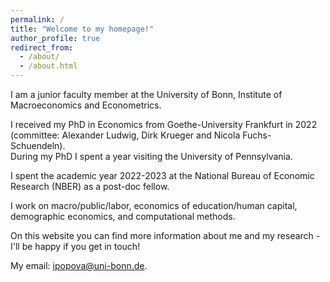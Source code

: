 ```yaml
---
permalink: /
title: "Welcome to my homepage!"
author_profile: true
redirect_from: 
  - /about/
  - /about.html
---
```

I am a junior faculty member at the University of Bonn, Institute of Macroeconomics and Econometrics.  

I received my PhD in Economics from Goethe-University Frankfurt in 2022\
(committee: Alexander Ludwig, Dirk Krueger and Nicola Fuchs-Schuendeln).\
During my PhD I spent a year visiting the University of Pennsylvania.

I spent the academic year 2022-2023 at the National Bureau of Economic Research (NBER) as a post-doc fellow.

I work on macro/public/labor, economics of education/human capital, demographic economics, and computational methods.

On this website you can find more information about me and my research - I'll be happy if you get in touch!

My email: ipopova@uni-bonn.de.

